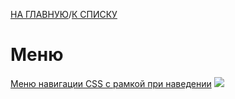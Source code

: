 [НА ГЛАВНУЮ](../README.md)/[К СПИСКУ](list.md)

# Меню 

[Меню навигации CSS с рамкой при наведении](http://zornet.ru/load/menju_navigacii_css_s_ramkoj_pri_navedenii/84-1-0-10389)
![](http://zornet.ru/_ld/103/31028632.jpg)

